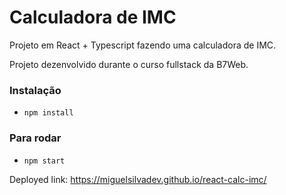 # Calculadora de IMC

Projeto em React + Typescript
fazendo uma calculadora de IMC.

Projeto dezenvolvido durante o curso fullstack da B7Web.

### Instalação
- `npm install`

### Para rodar
- `npm start`

Deployed link:
https://miguelsilvadev.github.io/react-calc-imc/
